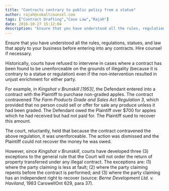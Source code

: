 ```yaml
---
title: "Contracts contrary to public policy from a statue"
author: rajah@cobaltcounsel.com
tags: ["Contract Drafting","Case Law","Rajah"]
date: 2016-10-27 15:12:04
description: "Ensure that you have understood all the rules, regulations, statues, and law that apply to your business before entering into any contracts. Hire counsel if necessary."
---
```


Ensure that you have understood all the rules, regulations, statues, and law that apply to your business before entering into any contracts. Hire counsel if necessary.

Historically, courts have refused to intervene in cases where a contract has been found to be unenforceable on the grounds of illegality (because it is contrary to a statue or regulation) even if the non-intervention resulted in unjust enrichment for either party.

For example, in *Kingshot v Brunskill [1953]*, the Defendant entered into a contract with the Plaintiff to purchase non-graded apples. The contract contravened *The Farm Products Grade and Sales Act Regulation 3*, which provided that no person could sell or offer for sale any produce unless it had been graded. The Defendant owed the Plaintiff over $700 for apples which he had received but had not paid for. The Plaintiff sued to recover this amount. 

The court, reluctantly, held that because the contract contravened the above regulation, it was unenforceable. The action was dismissed and the Plaintiff could not recover the money he was owed.

However, since *Kingshot v Brunskill*, courts have developed three (3) exceptions to the general rule that the Court will not order the return of property transferred under any illegal contract. The exceptions are: (1) where the party claiming is less at fault; (2) where the party claiming repents before the contract is performed; and (3) where the party claiming has an independent right to recover (source: *Berne Development Ltd. v. Haviland*, 1983 CarswellOnt 629, para 37).
